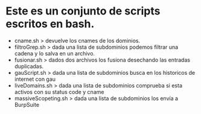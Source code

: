 # Este es un conjunto de scripts escritos en bash.
- cname.sh > devuelve los cnames de los dominios.
- filtroGrep.sh > dada una lista de subdominios podemos filtrar una cadena y lo salva en un archivo.
- fusionar.sh > dados dos archivos los fusiona desechando las entradas duplicadas.
- gauScript.sh > dada una lista de subdominios busca en los historicos de internet con gau
- liveDomains.sh > dada una lista de subdominios comprueba si esta activos con su status code y cname
- massiveScopeting.sh > dada una lista de subdominios los envía a BurpSuite
